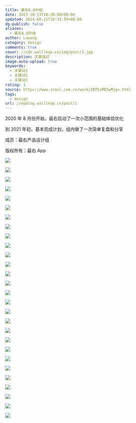 ```yaml
---
title: 最右6.0升级
date: 2023-10-13T10:20:00+08:00
updated: 2024-08-21T10:33:59+08:00
dg-publish: false
aliases:
  - 最右6.0升级
author: Luwang
category: design
comments: true
cover: //cdn.wallleap.cn/img/post/1.jpg
description: 文章描述
image-auto-upload: true
keywords:
  - 关键词1
  - 关键词2
  - 关键词3
rating: 1
source: https://www.zcool.com.cn/work/ZNTExMDIwMjg=.html
tags:
  - design
url: //myblog.wallleap.cn/post/1
---
```


2020 年 8 月份开始，最右启动了一次小范围的基础体验优化

到 2021 年初，基本完成计划，组内做了一次简单复盘和分享

成员：最右产品设计组

版权所有：最右 App

![](https://cdn.wallleap.cn/img/pic/illustration/202310131020483.png)

![](https://cdn.wallleap.cn/img/pic/illustration/202310131021782.png)

![](https://cdn.wallleap.cn/img/pic/illustration/202310131021018.png)

![](https://cdn.wallleap.cn/img/pic/illustration/202310131021622.png)

![](https://cdn.wallleap.cn/img/pic/illustration/202310131021523.png)

![](https://cdn.wallleap.cn/img/pic/illustration/202310131022145.png)

![](https://cdn.wallleap.cn/img/pic/illustration/202310131022827.jpg)

![](https://cdn.wallleap.cn/img/pic/illustration/202310131023495.png)

![](https://cdn.wallleap.cn/img/pic/illustration/202310131023460.png)

![](https://cdn.wallleap.cn/img/pic/illustration/202310131024020.png)

![](https://cdn.wallleap.cn/img/pic/illustration/202310131024876.png)

![](https://cdn.wallleap.cn/img/pic/illustration/202310131024142.jpg)

![](https://cdn.wallleap.cn/img/pic/illustration/202310131025412.jpg)

![](https://cdn.wallleap.cn/img/pic/illustration/202310131025990.png)

![](https://cdn.wallleap.cn/img/pic/illustration/202310131025276.png)

![](https://cdn.wallleap.cn/img/pic/illustration/202310131026022.png)

![](https://cdn.wallleap.cn/img/pic/illustration/202310131026071.png)

![](https://cdn.wallleap.cn/img/pic/illustration/202310131026405.png)

![](https://cdn.wallleap.cn/img/pic/illustration/202310131026439.png)

![](https://cdn.wallleap.cn/img/pic/illustration/202310131027875.png)

![](https://cdn.wallleap.cn/img/pic/illustration/202310131027067.png)

![](https://cdn.wallleap.cn/img/pic/cover/Qn3oS6.jpg)

![](https://cdn.wallleap.cn/img/pic/illustration/202310131104441.png)

![](https://cdn.wallleap.cn/img/pic/illustration/202310131105234.png)

![](https://cdn.wallleap.cn/img/pic/illustration/202310131105007.png)

![](https://cdn.wallleap.cn/img/pic/illustration/202310131105730.jpg)

![](https://cdn.wallleap.cn/img/pic/illustration/202310131106587.png)

![](https://cdn.wallleap.cn/img/pic/illustration/202310131106816.jpg)
